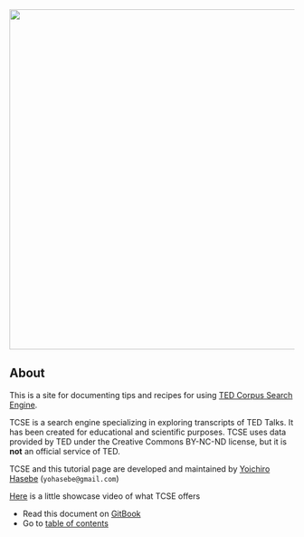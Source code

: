 <img src='https://yohasebe.com/tcse/images/logo.png' width='600px'/>

## About

This is a site for documenting tips and recipes for using [TED Corpus Search Engine](https://yohasebe.com/tcse). 

TCSE is a search engine specializing in exploring transcripts of TED Talks. It has been created for educational and scientific purposes. TCSE uses data provided by TED under the Creative Commons BY-NC-ND license, but it is **not** an official service of TED.

TCSE and this tutorial page are developed and maintained by [Yoichiro Hasebe](https://yohasebe.com) (`yohasebe@gmail.com`)

[Here](https://i.gyazo.com/18de804e350792e0f0e7a4521b627c33.mp4) is a little showcase video of what TCSE offers

- Read this document on [GitBook](https://tcse.gitbook.io)
- Go to [table of contents](SUMMARY.md)

